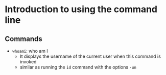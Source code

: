# Introduction to using the command line

## Commands

* `whoami`: who am I
  * It displays the username of the current user when this command is invoked 
  * similar as running the `id` command with the options `-un`
